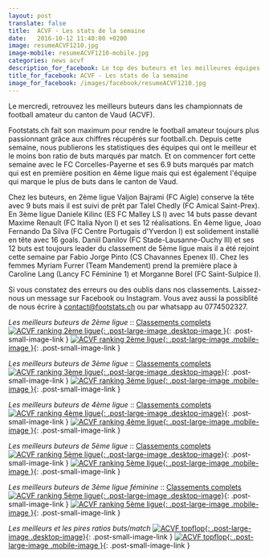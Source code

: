 ```yaml
---
layout: post
translate: false
title:  ACVF - Les stats de la semaine
date:   2016-10-12 11:40:00 +0200
image: resumeACVF1210.jpg
image-mobile: resumeACVF1210-mobile.jpg
categories: news acvf
description_for_facebook: Le top des buteurs et les meilleures équipes dans le canton de Vaud
title_for_facebook: ACVF - Les stats de la semaine
image_for_facebook: /images/facebook/resumeACVF1210.jpg
---
```

Le mercredi, retrouvez les meilleurs buteurs dans les championnats de football amateur du canton de Vaud (ACVF).

Footstats.ch fait son maximum pour rendre le football amateur toujours plus passionnant grâce aux chiffres récupérés sur football.ch. Depuis cette semaine, nous publierons les statistiques des équipes qui ont le meilleur et le moins bon ratio de buts marqués par match. Et on commencer fort cette semaine avec le FC Corcelles-Payerne et ses 6.9 buts marqués par match qui est en première position en 4ème ligue mais qui est également l'équipe qui marque le plus de buts dans le canton de Vaud.

Chez les buteurs, en 2ème ligue Valjon Bajrami (FC Aigle) conserve la tête avec 9 buts mais il est suivi de prêt par Talel Chedly (FC Amical Saint-Prex). En 3ème ligue Daniele Kilinc (ES FC Malley LS I) avec 14 buts passe devant Maxime Renault (FC Italia Nyon I) et ses 12 réalisations. En 4ème ligue, Joao Fernando Da Silva (FC Centre Portugais d'Yverdon I) est solidement installé en tête avec 16 goals. Daniil Danilov (FC Stade-Lausanne-Ouchy III) et ses 12 buts est toujours leader du classement de 5ème ligue mais il a été rejoint cette semaine par Fabio Jorge Pinto (CS Chavannes Epenex II). Chez les femmes Myriam Furrer	(Team Mandement) prend la première place à Caroline Lang (Lancy FC Féminine 1) et Morganne Borel (FC Saint-Sulpice I).

Si vous constatez des erreurs ou des oublis dans nos classements. Laissez-nous un message sur Facebook ou Instagram. Vous avez aussi la possiblité de nous écrire à contact@footstats.ch ou par whatsapp au 0774502327.

_Les meilleurs buteurs de 2ème ligue_ :: [Classements complets]({{site.url}}/acvf/2eme-ligue)
[![ACVF ranking 2ème ligue]({{site.url}}/images/posts/rankings/resumeACVF21210.jpg){: .post-large-image .desktop-image }]({{site.url}}/images/posts/rankings/resumeACVF21210.jpg){: .post-small-image-link }
[![ACVF ranking 2ème ligue]({{site.url}}/images/posts/rankings/resumeACVF21210-mobile.jpg){: .post-large-image .mobile-image }]({{site.url}}/images/posts/rankings/resumeACVF21210-mobile.jpg){: .post-small-image-link }

_Les meilleurs buteurs de 3ème ligue_ :: [Classements complets]({{site.url}}/acvf/3eme-ligue)
[![ACVF ranking 3ème ligue]({{site.url}}/images/posts/rankings/resumeACVF31210.jpg){: .post-large-image .desktop-image}]({{site.url}}/images/posts/rankings/resumeACVF31210.jpg){: .post-small-image-link }
[![ACVF ranking 3ème ligue]({{site.url}}/images/posts/rankings/resumeACVF31210-mobile.jpg){: .post-large-image .mobile-image }]({{site.url}}/images/posts/rankings/resumeACVF31210-mobile.jpg){: .post-small-image-link }

_Les meilleurs buteurs de 4ème ligue_ :: [Classements complets]({{site.url}}/acvf/4eme-ligue)
[![ACVF ranking 4ème ligue]({{site.url}}/images/posts/rankings/resumeACVF41210.jpg){: .post-large-image .desktop-image}]({{site.url}}/images/posts/rankings/resumeACVF41210.jpg){: .post-small-image-link }
[![ACVF ranking 4ème ligue]({{site.url}}/images/posts/rankings/resumeACVF41210-mobile.jpg){: .post-large-image .mobile-image }]({{site.url}}/images/posts/rankings/resumeACVF41210-mobile.jpg){: .post-small-image-link }

_Les meilleurs buteurs de 5ème ligue_ :: [Classements complets]({{site.url}}/acvf/5eme-ligue)
[![ACVF ranking 5ème ligue]({{site.url}}/images/posts/rankings/resumeACVF51210.jpg){: .post-large-image .desktop-image}]({{site.url}}/images/posts/rankings/resumeACVF51210.jpg){: .post-small-image-link }
[![ACVF ranking 5ème ligue]({{site.url}}/images/posts/rankings/resumeACVF51210-mobile.jpg){: .post-large-image .mobile-image }]({{site.url}}/images/posts/rankings/resumeACVF51210-mobile.jpg){: .post-small-image-link }

_Les meilleurs buteurs de 3ème ligue féminine_ :: [Classements complets]({{site.url}}/acvf/3eme-ligue-feminine)
[![ACVF ranking 5ème ligue]({{site.url}}/images/posts/rankings/resumeACVF301210.jpg){: .post-large-image .desktop-image}]({{site.url}}/images/posts/rankings/resumeACVF301210.jpg){: .post-small-image-link }
[![ACVF ranking 5ème ligue]({{site.url}}/images/posts/rankings/resumeACVF301210-mobile.jpg){: .post-large-image .mobile-image }]({{site.url}}/images/posts/rankings/resumeACVF301210-mobile.jpg){: .post-small-image-link }

_Les meilleurs et les pires ratios buts/match_
[![ACVF topflop]({{site.url}}/images/posts/topflop/ACVF1210.jpg){: .post-large-image .desktop-image}]({{site.url}}/images/posts/topflop/ACVF1210.jpg){: .post-small-image-link }
[![ACVF topflop]({{site.url}}/images/posts/topflop/ACVF1210.jpg){: .post-large-image .mobile-image }]({{site.url}}/images/posts/topflop/ACVF1210.jpg){: .post-small-image-link }